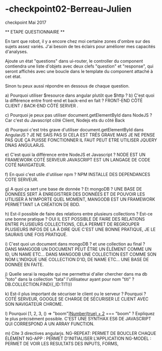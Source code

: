 # -checkpoint02-Berreau-Julien
checkpoint Mai 2017


** ETAPE QUESTIONNAIRE **

En tant que robot, il y a encore chez moi certaine zones d'ombre sur des sujets assez variés.
J'ai besoin de tes éclairs pour améliorer mes capacités d'analyses.

Ajoute un état "questions" dans ui-router, le controller du component contiendra une liste d'objets avec deux clefs "question" et "response",
qui seront affichés avec une boucle dans le template du component attaché à cet état.

Sinon tu peux aussi répondre en dessous de chaque question.

a) Pourquoi utiliser $resource dans angular plutôt que $http ?
b) C'est quoi la différence entre front-end et back-end en fait ?
         FRONT-END CÔTÉ CLIENT / BACK-END CÔTÉ SERVER .
         
c) Pourquoi je peux pas utiliser document.getElementById dans NodeJS ?
        Car c'est du Javascript côté Client, Nodejs ets du côté Back
        
d) Pourquoi c'est très grave d'utiliser document.getElementById dans AngularJS ?
        JE NE SAIS PAS SI CELA EST TRÉS GRAVE MAIS JE NE PENSE PAS QUE ÇA PUISSE FONCTIONNER IL FAUT PEUT ETRE UTILISER JQUERY DNAS ANGULARJS.
        
e) C'est quoi la différence entre NodeJS et Javascript ?
        NODE EST UN FRAMEWORK COTÉ SERVEUR JAVASCRIPT EST UN LANGAGE DE CODE COTÉ NAVIGATEUR.
        
f) En quoi c'est utile d'utiliser npm ?
        NPM INSTALLE DES DEPENDANCES COTE SERVEUR.
        
g) A quoi ça sert une base de donnée ? Et mongoDB ?
        UNE BASE DE DONNÉES SERT À ENREGISTRER DES DONNÉES ET DE POUVOIR LES UTILISER À N'IMPORTE QUEL MOMENT, MANGODB EST UN FRAMEWORK PERMETTANT LA CRÉATION DE BDD.
        
h) Est-il possible de faire des relations entre plusieurs collections ? Est-ce une bonne pratique ?
        OUI IL EST POSSIBLE DE FAIRE DES RELATIONS ENTRE PLUSIEURS COLLECTIONS, CELA PERMET DE REGROUPER PLUSIEURS INFOS DE LA À DIRE QUE C'EST UNE BONNE PRATIQUE, JE LE SAURAIS UNE FOIS PRATIQUÉ.  
        
i) C'est quoi un document dans mongoDB ? et une collection au final ?
        DANS MANGODB UN DOCUMENT PEUT ÊTRE UN ÉLÉMENT COMME UN ID, UN NAME ETC...
        DANS MANGODB UNE COLLECTION EST COMME SON NOM L'INDIQUE UNE COLLECTION D'ID, DE NAME ETC... UNE BASE DE DONNÉE EN FAITE.
        
j) Quelle serai la requête qui me permettrai d'aller chercher dans 
    ma db "toto" dans la collection "tata" l'utilisateur ayant pour nom "titi" ?
        DB.COLLECTION.FIND({_ID:TITI})
        
k) Est-il plus important de sécuriser le client ou le serveur ? Pourquoi ?
        COTÉ SERVEUR, GOOGLE SE CHARGE DE SÉCURISER LE CLIENT AVEC SON NAVIGATEUR CHROME.
        
l) Pourquoi [1, 2, 3, () => "boom"][Number(true) + 2]() === "boom" ? Expliquez le plus précisément possible.
        C'EST UNE SYNTHAX ES6 DE JAVASCRIPT QUI CORRESPOND A UN ARRAY FUNCTION.
            

m) Cite 3 directives angularjs.
        NG-REPEAT: PERMET DE BOUCLER CHAQUE ÉLÉMENT 
        NG-APP : PERMET D'INITIALISER L'APPLICATION
        NG-MODEL : PERMET DE VOIR LES RESULTATS DES INPUTS, FORMS, 


